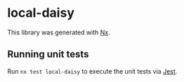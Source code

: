 # local-daisy

This library was generated with [Nx](https://nx.dev).

## Running unit tests

Run `nx test local-daisy` to execute the unit tests via [Jest](https://jestjs.io).
